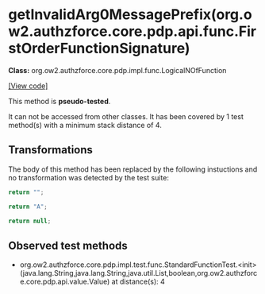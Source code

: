 # getInvalidArg0MessagePrefix(org.ow2.authzforce.core.pdp.api.func.FirstOrderFunctionSignature)

**Class:** org.ow2.authzforce.core.pdp.impl.func.LogicalNOfFunction

[[View code]](https://github.com/authzforce/core/blob/83605491a8cd41e0420592a1313775576f3fa3a3/pdp-engine/src/main/java//org/ow2/authzforce/core/pdp/impl/func/LogicalNOfFunction.java#L59)

This method is **pseudo-tested**.


It can not be accessed from other classes. 
It has been covered by 1 test method(s) with a minimum stack distance of 4.

## Transformations


The body of this method has been replaced by the following instuctions and no transformation was detected by the test suite:

```Java
return "";
```

```Java
return "A";
```

```Java
return null;
```





## Observed test methods

* org.ow2.authzforce.core.pdp.impl.test.func.StandardFunctionTest.&lt;init&gt;(java.lang.String,java.lang.String,java.util.List,boolean,org.ow2.authzforce.core.pdp.api.value.Value) at distance(s): 4

